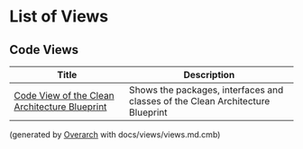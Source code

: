 # List of Views

## Code Views
| Title | Description |
|---|---|
| [Code View of the Clean Architecture Blueprint](code-view.md) | Shows the packages, interfaces and classes of the Clean Architecture Blueprint |


(generated by [Overarch](https://github.com/soulspace-org/overarch) with docs/views/views.md.cmb)
